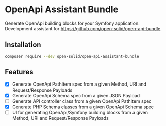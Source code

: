 # OpenApi Assistant Bundle

Generate OpenApi building blocks for your Symfony application. Development assistant for https://github.com/open-solid/open-api-bundle

## Installation

```bash
composer require --dev open-solid/open-api-assistant-bundle
```

## Features

- [x] Generate OpenApi PathItem spec from a given Method, URI and Request/Response Payloads
- [x] Generate OpenApi Schema spec from a given JSON Payload
- [ ] Generate API controller class from a given OpenApi PathItem spec
- [x] Generate PHP Schema classes from a given OpenApi Schema spec
- [ ] UI for generating OpenApi/Symfony building blocks from a given Method, URI and Request/Response Payloads
